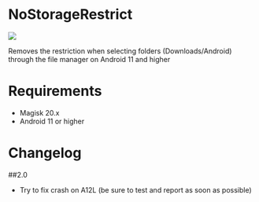# NoStorageRestrict

![](https://i.imgur.com/Z7VH0Li.jpg)

Removes the restriction when selecting folders (Downloads/Android) through the file manager on Android 11 and higher

# Requirements
- Magisk 20.x
- Android 11 or higher

# Changelog

##2.0
- Try to fix crash on A12L (be sure to test and report as soon as possible) 
